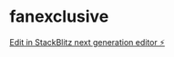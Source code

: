 # fanexclusive

[Edit in StackBlitz next generation editor ⚡️](https://stackblitz.com/~/github.com/myblackbeanca/fanexclusive)